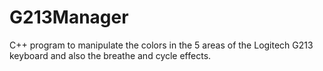 # G213Manager
C++ program to manipulate the colors in the 5 areas of the Logitech G213 keyboard and also the breathe and cycle effects.
